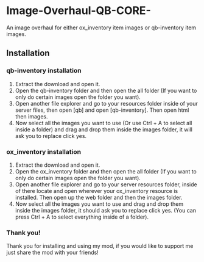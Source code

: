 # Image-Overhaul-QB-CORE-
An image overhaul for either ox_inventory item images or qb-inventory item images.

## Installation
### qb-inventory installation
1. Extract the download and open it.
2. Open the qb-inventory folder and then open the all folder (If you want to only do certain images open the folder you want).
3. Open another file explorer and go to your resources folder inside of your server files, then open [qb] and open [qb-inventory]. Then open html then images.
4. Now select all the images you want to use (Or use Ctrl + A to select all inside a folder) and drag and drop them inside the images folder, it will ask you to replace click yes.

### ox_inventory installation
1. Extract the download and open it.
2. Open the ox_inventory folder and then open the all folder (If you want to only do certain images open the folder you want).
3. Open another file explorer and go to your server resources folder, inside of there locate and open wherever your ox_inventory resource is installed. Then open up the web folder and then the images folder.
4. Now select all the images you want to use and drag and drop them inside the images folder, it should ask you to replace click yes. (You can press Ctrl + A to select everything inside of a folder).

### Thank you!
Thank you for installing and using my mod, if you would like to support me just share the mod with your friends!
